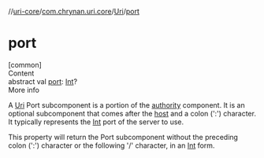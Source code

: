 //[uri-core](../../../index.md)/[com.chrynan.uri.core](../index.md)/[Uri](index.md)/[port](port.md)



# port  
[common]  
Content  
abstract val [port](port.md): [Int](https://kotlinlang.org/api/latest/jvm/stdlib/kotlin/-int/index.html)?  
More info  


A [Uri](index.md) Port subcomponent is a portion of the [authority](authority.md) component. It is an optional subcomponent that comes after the [host](host.md) and a colon (':') character. It typically represents the [Int](https://kotlinlang.org/api/latest/jvm/stdlib/kotlin/-int/index.html) port of the server to use.



This property will return the Port subcomponent without the preceding colon (':') character or the following '/' character, in an [Int](https://kotlinlang.org/api/latest/jvm/stdlib/kotlin/-int/index.html) form.

  



